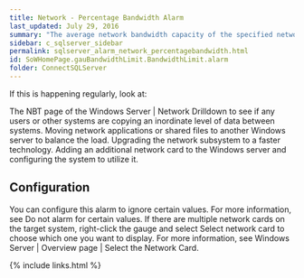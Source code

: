 ```yaml
---
title: Network - Percentage Bandwidth Alarm
last_updated: July 29, 2016
summary: "The average network bandwidth capacity of the specified network card is nearing the limit where it is saturating the network link. This value is taken over a specific number of background collections."
sidebar: c_sqlserver_sidebar
permalink: sqlserver_alarm_network_percentagebandwidth.html
id: SoWHomePage.gauBandwidthLimit.BandwidthLimit.alarm
folder: ConnectSQLServer
---
```






If this is happening regularly, look at:

The NBT page of the Windows Server \| Network Drilldown to see if any users or other systems are copying an inordinate level of data between systems.
Moving network applications or shared files to another Windows server to balance the load.
Upgrading the network subsystem to a faster technology.
Adding an additional network card to the Windows server and configuring the system to utilize it.

## Configuration

You can configure this alarm to ignore certain values. For more information, see Do not alarm for certain values.
If there are multiple network cards on the target system, right-click the gauge and select Select network card to choose which one you want to display. For more information, see Windows Server \| Overview page \| Select the Network Card.

{% include links.html %}

